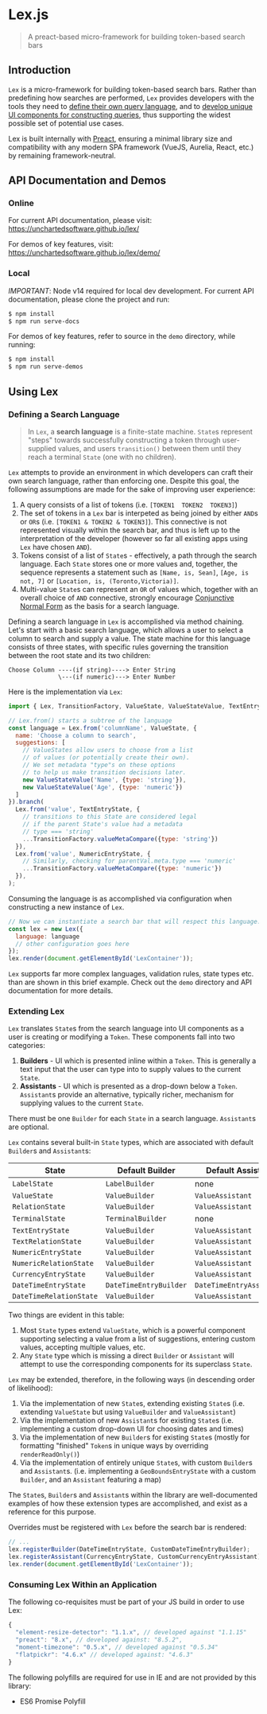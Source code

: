 # Lex.js

> A preact-based micro-framework for building token-based search bars

## Introduction

`Lex` is a micro-framework for building token-based search bars. Rather than predefining how searches are performed, `Lex` provides developers with the tools they need to [define their own query language](###defining-a-search-language), and to [develop unique UI components for constructing queries](###extending-lex), thus supporting the widest possible set of potential use cases.

Lex is built internally with [Preact](https://preactjs.com/), ensuring a minimal library size and compatibility with any modern SPA framework (VueJS, Aurelia, React, etc.) by remaining framework-neutral.

## API Documentation and Demos

### Online

For current API documentation, please visit: https://unchartedsoftware.github.io/lex/

For demos of key features, visit: https://unchartedsoftware.github.io/lex/demo/


### Local
*IMPORTANT*:
Node v14 required for local dev development.
For current API documentation, please clone the project and run:

```bash
$ npm install
$ npm run serve-docs
```

For demos of key features, refer to source in the `demo` directory, while running:

```bash
$ npm install
$ npm run serve-demos
```

## Using Lex

### Defining a Search Language

> In `Lex`, a **search language** is a finite-state machine. `State`s represent "steps" towards successfully constructing a token through user-supplied values, and users `transition()` between them until they reach a terminal `State` (one with no children).

`Lex` attempts to provide an environment in which developers can craft their own search language, rather than enforcing one. Despite this goal, the following assumptions are made for the sake of improving user experience:

1. A query consists of a list of tokens (i.e. `[TOKEN1  TOKEN2  TOKEN3]`)
1. The set of tokens in a `Lex` bar is interpeted as being joined by either `AND`s or `OR`s (i.e. `[TOKEN1 & TOKEN2 & TOKEN3]`). This connective is not represented visually within the search bar, and thus is left up to the interpretation of the developer (however so far all existing apps using `Lex` have chosen `AND`).
1. Tokens consist of a list of `State`s - effectively, a path through the search language. Each `State` stores one or more values and, together, the sequence represents a statement such as `[Name, is, Sean]`, `[Age, is not, 7]` or `[Location, is, (Toronto,Victoria)]`.
1. Multi-value `State`s can represent an `OR` of values which, together with an overall choice of `AND` connective, strongly encourage [Conjunctive Normal Form](https://en.wikipedia.org/wiki/Conjunctive_normal_form) as the basis for a search language.

Defining a search language in `Lex` is accomplished via method chaining. Let's start with a basic search language, which allows a user to select a column to search and supply a value. The state machine for this language consists of three states, with specific rules governing the transition between the root state and its two children:

```
Choose Column ----(if string)----> Enter String
              \---(if numeric)---> Enter Number
```

Here is the implementation via `Lex`:

```js
import { Lex, TransitionFactory, ValueState, ValueStateValue, TextEntryState, NumericEntryState } from 'lex';;

// Lex.from() starts a subtree of the language
const language = Lex.from('columnName', ValueState, {
  name: 'Choose a column to search',
  suggestions: [
    // ValueStates allow users to choose from a list
    // of values (or potentially create their own).
    // We set metadata "type"s on these options
    // to help us make transition decisions later.
    new ValueStateValue('Name', {type: 'string'}),
    new ValueStateValue('Age', {type: 'numeric'})
  ]
}).branch(
  Lex.from('value', TextEntryState, {
    // transitions to this State are considered legal
    // if the parent State's value had a metadata
    // type === 'string'
    ...TransitionFactory.valueMetaCompare({type: 'string'})
  }),
  Lex.from('value', NumericEntryState, {
    // Similarly, checking for parentVal.meta.type === 'numeric'
    ...TransitionFactory.valueMetaCompare({type: 'numeric'})
  }),
);
```

Consuming the language is as accomplished via configuration when constructing a new instance of `Lex`.

```js
// Now we can instantiate a search bar that will respect this language.
const lex = new Lex({
  language: language
  // other configuration goes here
});
lex.render(document.getElementById('LexContainer'));
```

`Lex` supports far more complex languages, validation rules, state types etc. than are shown in this brief example. Check out the `demo` directory and API documentation for more details.

### Extending Lex

`Lex` translates `State`s from the search language into UI components as a user is creating or modifying a `Token`. These components fall into two categories:

1. **Builders** - UI which is presented inline within a `Token`. This is generally a text input that the user can type into to supply values to the current `State`.
1. **Assistants** - UI which is presented as a drop-down below a `Token`. `Assistant`s provide an alternative, typically richer, mechanism for supplying values to the current `State`.

There must be one `Builder` for each `State` in a search language. `Assistant`s are optional.

`Lex` contains several built-in `State` types, which are associated with default `Builder`s and `Assistant`s:

 State | Default Builder | Default Assistant
------ | --------------- | -----------------
`LabelState` | `LabelBuilder` | none
`ValueState` | `ValueBuilder` | `ValueAssistant`
`RelationState` | `ValueBuilder` | `ValueAssistant`
`TerminalState` | `TerminalBuilder` | none
`TextEntryState` | `ValueBuilder` | `ValueAssistant`
`TextRelationState` | `ValueBuilder` | `ValueAssistant`
`NumericEntryState` | `ValueBuilder` | `ValueAssistant`
`NumericRelationState` | `ValueBuilder` | `ValueAssistant`
`CurrencyEntryState` | `ValueBuilder` | `ValueAssistant`
`DateTimeEntryState` | `DateTimeEntryBuilder` | `DateTimeEntryAssistant`
`DateTimeRelationState` | `ValueBuilder` | `ValueAssistant`

Two things are evident in this table:

1. Most `State` types extend `ValueState`, which is a powerful component supporting selecting a value from a list of suggestions, entering custom values, accepting multiple values, etc.
1. Any `State` type which is missing a direct `Builder` or `Assistant` will attempt to use the corresponding components for its superclass `State`.

`Lex` may be extended, therefore, in the following ways (in descending order of likelihood):

1. Via the implementation of new `State`s, extending existing `State`s (i.e. extending `ValueState` but using `ValueBuilder` and `ValueAssistant`)
1. Via the implementation of new `Assistant`s for existing `State`s (i.e. implementing a custom drop-down UI for choosing dates and times)
1. Via the implementation of new `Builder`s for existing `State`s (mostly for formatting "finished" `Token`s in unique ways by overriding `renderReadOnly()`)
1. Via the implementation of entirely unique `State`s, with custom `Builder`s and `Assistant`s. (i.e. implementing a `GeoBoundsEntryState` with a custom `Builder`, and an `Assistant` featuring a map)

The `State`s, `Builder`s and `Assistant`s within the library are well-documented examples of how these extension types are accomplished, and exist as a reference for this purpose.

Overrides must be registered with `Lex` before the search bar is rendered:

```js
// ...
lex.registerBuilder(DateTimeEntryState, CustomDateTimeEntryBuilder);
lex.registerAssistant(CurrencyEntryState, CustomCurrencyEntryAssistant);
lex.render(document.getElementById('LexContainer'));
```

### Consuming Lex Within an Application

The following co-requisites must be part of your JS build in order to use Lex:

```js
{
  "element-resize-detector": "1.1.x", // developed against "1.1.15"
  "preact": "8.x", // developed against: "8.5.2",
  "moment-timezone": "0.5.x", // developed against "0.5.34"
  "flatpickr": "4.6.x" // developed against: "4.6.3"
}
```

The following polyfills are required for use in IE and are not provided by this library:

- ES6 Promise Polyfill
